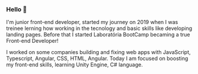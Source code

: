 ### Hello 💜
<p>I'm junior front-end developer, started my journey on 2019 when I was treinee lerning how working in the tecnology and basic skills like developing landing pages. Before that I started Laboratória BootCamp becaming a true Front-end Developer!</p>
<p>I worked on some companies building and fixing web apps with JavaScript, Typescript, Angular, CSS, HTML, Angular. Today I am focused on boosting my front-end skills, learning Unity Engine, C# language.</p>
